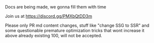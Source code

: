 Docs are being made, we gonna fill them with time

Join us at https://discord.gg/PMXbQtDD3m


Please only PR md content changes, stuff like "change SSG to SSR" and some questionable premature optimization tricks that wont increase it above already existing 100, will not be accepted.
